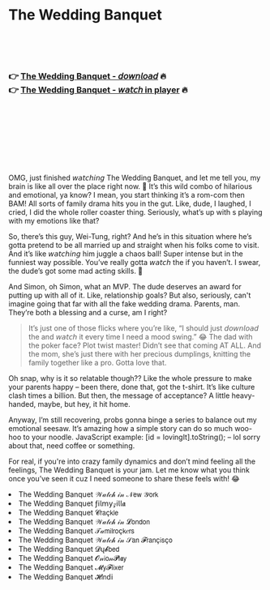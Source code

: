 <h1>The Wedding Banquet</h1>

<br><br><br>

<h3>👉 <a href="https://Jeffs-buckrantferly1987.github.io/tinnroxouc/">The Wedding Banquet - 𝘥𝘰𝘸𝘯𝘭𝘰𝘢𝘥</a> 🔥<br>
👉 <a href="https://Jeffs-buckrantferly1987.github.io/tinnroxouc/">The Wedding Banquet - 𝘸𝘢𝘵𝘤𝘩 in player</a> 🔥
</h3>



<br><br><br><br><br><br><br>


OMG, just finished 𝘸𝘢𝘵𝘤𝘩𝘪𝘯𝘨 The Wedding Banquet, and let me tell you, my brain is like all over the place right now. 🤯 It’s this wild combo of hilarious and emotional, ya know? I mean, you start thinking it’s a rom-com then BAM! All sorts of family drama hits you in the gut. Like, dude, I laughed, I cried, I did the whole roller coaster thing. Seriously, what’s up with  s playing with my emotions like that?

So, there’s this guy, Wei-Tung, right? And he’s in this situation where he’s gotta pretend to be all married up and straight when his folks come to visit. And it’s like 𝘸𝘢𝘵𝘤𝘩𝘪𝘯𝘨 him juggle a chaos ball! Super intense but in the funniest way possible. You’ve really gotta 𝘸𝘢𝘵𝘤𝘩 the   if you haven’t. I swear, the dude’s got some mad acting skills. 🙌

And Simon, oh Simon, what an MVP. The dude deserves an award for putting up with all of it. Like, relationship goals? But also, seriously, can't imagine going that far with all the fake wedding drama. Parents, man. They’re both a blessing and a curse, am I right?

> It’s just one of those flicks where you’re like, “I should just 𝘥𝘰𝘸𝘯𝘭𝘰𝘢𝘥 the   and 𝘸𝘢𝘵𝘤𝘩 it every time I need a mood swing.” 😂 The dad with the poker face? Plot twist master! Didn’t see that coming AT ALL. And the mom, she’s just there with her precious dumplings, knitting the family together like a pro. Gotta love that.

Oh snap, why is it so relatable though?? Like the whole pressure to make your parents happy – been there, done that, got the t-shirt. It’s like culture clash times a billion. But then, the message of acceptance? A little heavy-handed, maybe, but hey, it hit home.

Anyway, I’m still recovering, probs gonna binge a series to balance out my emotional seesaw. It’s amazing how a simple story can do so much woo-hoo to your noodle. JavaScript example: [id = lovingIt].toString(); – lol sorry about that, need coffee or something.

For real, if you're into crazy family dynamics and don’t mind feeling all the feelings, The Wedding Banquet is your jam. Let me know what you think once you’ve seen it cuz I need someone to share these feels with! 😂

<li>The Wedding Banquet 𝒲𝒶𝓉𝒸𝒽 𝒾𝓃 𝒩𝖾𝗐 𝒴𝗈𝗋𝗄</li>
<li>The Wedding Banquet ƒ𝗂𝗅𝗆𝗒𝓏𝗂𝗅𝗅𝖆</li>
<li>The Wedding Banquet 𝓒𝗋𝖺ç𝗄𝗅𝖾</li>
<li>The Wedding Banquet 𝒲𝒶𝓉𝒸𝒽 𝒾𝓃 𝓛𝗈𝗇𝖽𝗈𝗇</li>
<li>The Wedding Banquet 𝒯𝒶𝗆𝗂𝗅𝗋𝗈ç𝗄𝑒𝗋𝗌</li>
<li>The Wedding Banquet 𝒲𝒶𝓉𝒸𝒽 𝒾𝓃 𝒮𝖺𝗇 𝓕𝗋𝖺𝗇ç𝗂𝗌ç𝗈</li>
<li>The Wedding Banquet 𝓓ų𝓫𝖻𝖾𝖽</li>
<li>The Wedding Banquet 𝓞𝓃𝗂𝗈𝓃𝓟𝗅𝖆𝗒</li>
<li>The Wedding Banquet 𝓜𝗒𝓕𝗅𝗂𝗑𝖾𝗋</li>
<li>The Wedding Banquet 𝓗𝗂𝗇ԁ𝗂</li>
